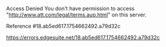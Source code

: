 Access Denied
You don't have permission to access "http://www.att.com/legal/terms.aup.html" on this server.

Reference #18.ab5ed617.1754662492.a79d32c

https://errors.edgesuite.net/18.ab5ed617.1754662492.a79d32c
